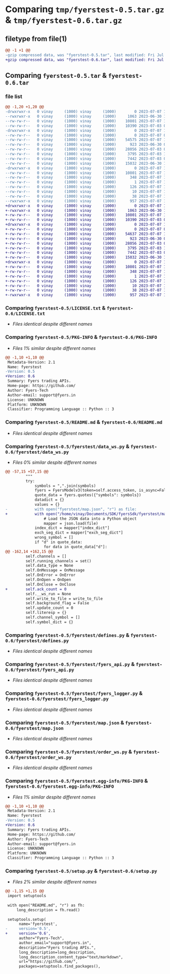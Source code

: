 # Comparing `tmp/fyerstest-0.5.tar.gz` & `tmp/fyerstest-0.6.tar.gz`

## filetype from file(1)

```diff
@@ -1 +1 @@
-gzip compressed data, was "fyerstest-0.5.tar", last modified: Fri Jul  7 10:32:39 2023, max compression
+gzip compressed data, was "fyerstest-0.6.tar", last modified: Fri Jul  7 12:02:45 2023, max compression
```

## Comparing `fyerstest-0.5.tar` & `fyerstest-0.6.tar`

### file list

```diff
@@ -1,20 +1,20 @@
-drwxrwxr-x   0 vinay     (1000) vinay     (1000)        0 2023-07-07 10:32:39.693120 fyerstest-0.5/
--rwxrwxr-x   0 vinay     (1000) vinay     (1000)     1063 2023-06-30 14:05:35.000000 fyerstest-0.5/LICENSE.txt
--rw-rw-r--   0 vinay     (1000) vinay     (1000)    10801 2023-07-07 10:32:39.693120 fyerstest-0.5/PKG-INFO
--rw-rw-r--   0 vinay     (1000) vinay     (1000)    10390 2023-07-03 07:06:42.000000 fyerstest-0.5/README.md
-drwxrwxr-x   0 vinay     (1000) vinay     (1000)        0 2023-07-07 10:32:39.669119 fyerstest-0.5/fyerstest/
--rw-rw-r--   0 vinay     (1000) vinay     (1000)        0 2023-07-07 09:14:06.000000 fyerstest-0.5/fyerstest/__init__.py
--rw-rw-r--   0 vinay     (1000) vinay     (1000)    54575 2023-07-07 10:32:10.000000 fyerstest-0.5/fyerstest/data_ws.py
--rw-rw-r--   0 vinay     (1000) vinay     (1000)      923 2023-06-30 09:29:39.000000 fyerstest-0.5/fyerstest/defines.py
--rw-rw-r--   0 vinay     (1000) vinay     (1000)    28056 2023-07-03 09:38:05.000000 fyerstest-0.5/fyerstest/fyers_api.py
--rw-rw-r--   0 vinay     (1000) vinay     (1000)     3795 2023-07-03 12:46:12.000000 fyerstest-0.5/fyerstest/fyers_logger.py
--rw-rw-r--   0 vinay     (1000) vinay     (1000)     7442 2023-07-03 06:30:48.000000 fyerstest-0.5/fyerstest/map.json
--rw-rw-r--   0 vinay     (1000) vinay     (1000)    15032 2023-06-30 13:16:29.000000 fyerstest-0.5/fyerstest/order_ws.py
-drwxrwxr-x   0 vinay     (1000) vinay     (1000)        0 2023-07-07 10:32:39.693120 fyerstest-0.5/fyerstest.egg-info/
--rw-rw-r--   0 vinay     (1000) vinay     (1000)    10801 2023-07-07 10:32:39.000000 fyerstest-0.5/fyerstest.egg-info/PKG-INFO
--rw-rw-r--   0 vinay     (1000) vinay     (1000)      348 2023-07-07 10:32:39.000000 fyerstest-0.5/fyerstest.egg-info/SOURCES.txt
--rw-rw-r--   0 vinay     (1000) vinay     (1000)        1 2023-07-07 10:32:39.000000 fyerstest-0.5/fyerstest.egg-info/dependency_links.txt
--rw-rw-r--   0 vinay     (1000) vinay     (1000)      126 2023-07-07 10:32:39.000000 fyerstest-0.5/fyerstest.egg-info/requires.txt
--rw-rw-r--   0 vinay     (1000) vinay     (1000)       10 2023-07-07 10:32:39.000000 fyerstest-0.5/fyerstest.egg-info/top_level.txt
--rw-rw-r--   0 vinay     (1000) vinay     (1000)       38 2023-07-07 10:32:39.693120 fyerstest-0.5/setup.cfg
--rwxrwxr-x   0 vinay     (1000) vinay     (1000)      957 2023-07-07 10:32:25.000000 fyerstest-0.5/setup.py
+drwxrwxr-x   0 vinay     (1000) vinay     (1000)        0 2023-07-07 12:02:45.840663 fyerstest-0.6/
+-rwxrwxr-x   0 vinay     (1000) vinay     (1000)     1063 2023-06-30 14:05:35.000000 fyerstest-0.6/LICENSE.txt
+-rw-rw-r--   0 vinay     (1000) vinay     (1000)    10801 2023-07-07 12:02:45.840663 fyerstest-0.6/PKG-INFO
+-rw-rw-r--   0 vinay     (1000) vinay     (1000)    10390 2023-07-03 07:06:42.000000 fyerstest-0.6/README.md
+drwxrwxr-x   0 vinay     (1000) vinay     (1000)        0 2023-07-07 12:02:45.816663 fyerstest-0.6/fyerstest/
+-rw-rw-r--   0 vinay     (1000) vinay     (1000)        0 2023-07-07 09:14:06.000000 fyerstest-0.6/fyerstest/__init__.py
+-rw-rw-r--   0 vinay     (1000) vinay     (1000)    54637 2023-07-07 12:02:13.000000 fyerstest-0.6/fyerstest/data_ws.py
+-rw-rw-r--   0 vinay     (1000) vinay     (1000)      923 2023-06-30 09:29:39.000000 fyerstest-0.6/fyerstest/defines.py
+-rw-rw-r--   0 vinay     (1000) vinay     (1000)    28056 2023-07-03 09:38:05.000000 fyerstest-0.6/fyerstest/fyers_api.py
+-rw-rw-r--   0 vinay     (1000) vinay     (1000)     3795 2023-07-03 12:46:12.000000 fyerstest-0.6/fyerstest/fyers_logger.py
+-rw-rw-r--   0 vinay     (1000) vinay     (1000)     7442 2023-07-03 06:30:48.000000 fyerstest-0.6/fyerstest/map.json
+-rw-rw-r--   0 vinay     (1000) vinay     (1000)    15032 2023-06-30 13:16:29.000000 fyerstest-0.6/fyerstest/order_ws.py
+drwxrwxr-x   0 vinay     (1000) vinay     (1000)        0 2023-07-07 12:02:45.840663 fyerstest-0.6/fyerstest.egg-info/
+-rw-rw-r--   0 vinay     (1000) vinay     (1000)    10801 2023-07-07 12:02:45.000000 fyerstest-0.6/fyerstest.egg-info/PKG-INFO
+-rw-rw-r--   0 vinay     (1000) vinay     (1000)      348 2023-07-07 12:02:45.000000 fyerstest-0.6/fyerstest.egg-info/SOURCES.txt
+-rw-rw-r--   0 vinay     (1000) vinay     (1000)        1 2023-07-07 12:02:45.000000 fyerstest-0.6/fyerstest.egg-info/dependency_links.txt
+-rw-rw-r--   0 vinay     (1000) vinay     (1000)      126 2023-07-07 12:02:45.000000 fyerstest-0.6/fyerstest.egg-info/requires.txt
+-rw-rw-r--   0 vinay     (1000) vinay     (1000)       10 2023-07-07 12:02:45.000000 fyerstest-0.6/fyerstest.egg-info/top_level.txt
+-rw-rw-r--   0 vinay     (1000) vinay     (1000)       38 2023-07-07 12:02:45.840663 fyerstest-0.6/setup.cfg
+-rwxrwxr-x   0 vinay     (1000) vinay     (1000)      957 2023-07-07 12:02:25.000000 fyerstest-0.6/setup.py
```

### Comparing `fyerstest-0.5/LICENSE.txt` & `fyerstest-0.6/LICENSE.txt`

 * *Files identical despite different names*

### Comparing `fyerstest-0.5/PKG-INFO` & `fyerstest-0.6/PKG-INFO`

 * *Files 1% similar despite different names*

```diff
@@ -1,10 +1,10 @@
 Metadata-Version: 2.1
 Name: fyerstest
-Version: 0.5
+Version: 0.6
 Summary: Fyers trading APIs.
 Home-page: https://github.com/
 Author: Fyers-Tech
 Author-email: support@fyers.in
 License: UNKNOWN
 Platform: UNKNOWN
 Classifier: Programming Language :: Python :: 3
```

### Comparing `fyerstest-0.5/README.md` & `fyerstest-0.6/README.md`

 * *Files identical despite different names*

### Comparing `fyerstest-0.5/fyerstest/data_ws.py` & `fyerstest-0.6/fyerstest/data_ws.py`

 * *Files 0% similar despite different names*

```diff
@@ -57,15 +57,15 @@
         """
         try:
             symbols = ",".join(symbols)
             fyers = FyersModelv3(token=self.access_token, is_async=False)
             quote_data = fyers.quotes({"symbols": symbols})
             datadict = {}
             values = {}
-            with open("fyerstest/map.json", "r") as file:
+            with open("/home/vinay/Documents/SDK/fyersSdk/fyerstest/map.json", "r") as file:
                 # Load the JSON data into a Python object
                 mapper = json.load(file)
             index_dict = mapper["index_dict"]
             exch_seg_dict = mapper["exch_seg_dict"]
             wrong_symbol = []
             if "d" in quote_data:
                 for data in quote_data["d"]:
@@ -162,14 +162,15 @@
         self.channels = []
         self.running_channels = set()
         self.data_type = None
         self.OnMessage = OnMessage
         self.OnError = OnError
         self.OnOpen = OnOpen
         self.OnClose = OnClose
+        self.ack_count = 0
         self.__ws_run = None
         self.write_to_file = write_to_file
         self.background_flag = False
         self.update_count = 0
         self.literesp = {}
         self.channel_symbol = []
         self.symbol_dict = {}
```

### Comparing `fyerstest-0.5/fyerstest/defines.py` & `fyerstest-0.6/fyerstest/defines.py`

 * *Files identical despite different names*

### Comparing `fyerstest-0.5/fyerstest/fyers_api.py` & `fyerstest-0.6/fyerstest/fyers_api.py`

 * *Files identical despite different names*

### Comparing `fyerstest-0.5/fyerstest/fyers_logger.py` & `fyerstest-0.6/fyerstest/fyers_logger.py`

 * *Files identical despite different names*

### Comparing `fyerstest-0.5/fyerstest/map.json` & `fyerstest-0.6/fyerstest/map.json`

 * *Files identical despite different names*

### Comparing `fyerstest-0.5/fyerstest/order_ws.py` & `fyerstest-0.6/fyerstest/order_ws.py`

 * *Files identical despite different names*

### Comparing `fyerstest-0.5/fyerstest.egg-info/PKG-INFO` & `fyerstest-0.6/fyerstest.egg-info/PKG-INFO`

 * *Files 1% similar despite different names*

```diff
@@ -1,10 +1,10 @@
 Metadata-Version: 2.1
 Name: fyerstest
-Version: 0.5
+Version: 0.6
 Summary: Fyers trading APIs.
 Home-page: https://github.com/
 Author: Fyers-Tech
 Author-email: support@fyers.in
 License: UNKNOWN
 Platform: UNKNOWN
 Classifier: Programming Language :: Python :: 3
```

### Comparing `fyerstest-0.5/setup.py` & `fyerstest-0.6/setup.py`

 * *Files 2% similar despite different names*

```diff
@@ -1,15 +1,15 @@
 import setuptools
 
 with open("README.md", "r") as fh:
     long_description = fh.read()
 
 setuptools.setup(
      name='fyerstest',  
-     version='0.5',
+     version='0.6',
      author="Fyers-Tech",
      author_email="support@fyers.in",
      description="Fyers trading APIs.",
      long_description=long_description,
      long_description_content_type="text/markdown",
      url="https://github.com/",
      packages=setuptools.find_packages(),
```

